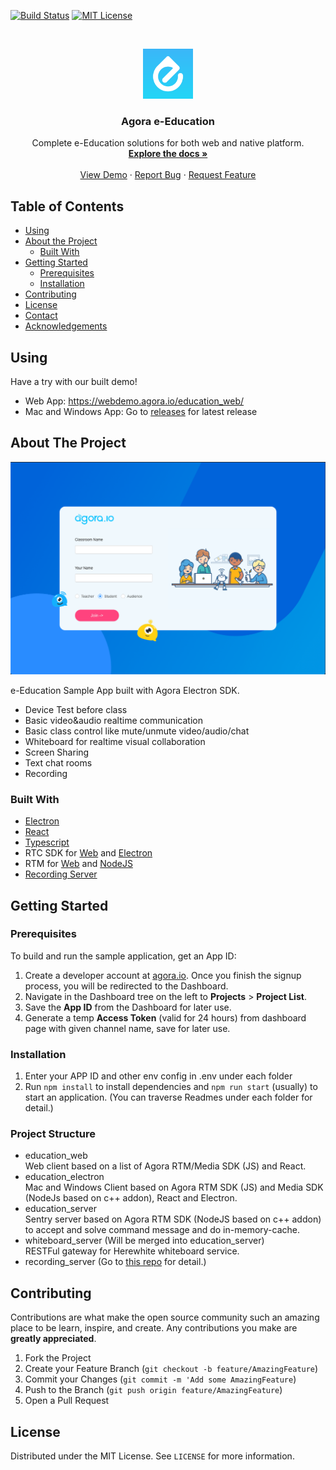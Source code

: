 <!-- PROJECT SHIELDS -->
[![Build Status][build-shield]][build-url]
[![MIT License][license-shield]][license-url]



<!-- PROJECT LOGO -->
<br />
<p align="center">
  <a href=".">
    <img src="logo.png" alt="Logo" width="80" height="80">
  </a>

  <h3 align="center">Agora e-Education</h3>

  <p align="center">
    Complete e-Education solutions for both web and native platform.
    <br />
    <a href="."><strong>Explore the docs »</strong></a>
    <br />
    <br />
    <a href="#using">View Demo</a>
    ·
    <a href="https://github.com/AgoraIO-Usecase/eEducation/issues">Report Bug</a>
    ·
    <a href="https://github.com/AgoraIO-Usecase/eEducation/issues">Request Feature</a>
  </p>
</p>



<!-- TABLE OF CONTENTS -->
## Table of Contents
* [Using](#using)
* [About the Project](#about-the-project)
  * [Built With](#built-with)
* [Getting Started](#getting-started)
  * [Prerequisites](#prerequisites)
  * [Installation](#installation)
* [Contributing](#contributing)
* [License](#license)
* [Contact](#contact)
* [Acknowledgements](#acknowledgements)


<!-- Using Demos -->
## Using
Have a try with our built demo!

- Web App: https://webdemo.agora.io/education_web/  
- Mac and Windows App: Go to [releases](https://github.com/AgoraIO-Usecase/eEducation/releases) for latest release


<!-- ABOUT THE PROJECT -->
## About The Project

[![Product Name Screen Shot][product-screenshot]](https://example.com)

e-Education Sample App built with Agora Electron SDK.

- Device Test before class
- Basic video&audio realtime communication
- Basic class control like mute/unmute video/audio/chat
- Whiteboard for realtime visual collaboration
- Screen Sharing
- Text chat rooms
- Recording

### Built With
- [Electron](https://github.com/electron/electron)
- [React](https://github.com/facebook/react)
- [Typescript](https://github.com/microsoft/TypeScript)
- RTC SDK for [Web](https://docs.agora.io/en/Video/API%20Reference/web/index.html) and [Electron](https://github.com/AgoraIO/Electron-SDK)
- RTM for [Web]() and [NodeJS](https://github.com/AgoraIO-Community/Agora-RTM-Nodejs)
- [Recording Server](https://github.com/AgoraIO/Basic-Recording/tree/release/2.3.3/Agora-Restful-Recording-Nodejs)


<!-- GETTING STARTED -->
## Getting Started

### Prerequisites

To build and run the sample application, get an App ID:
1. Create a developer account at [agora.io](https://dashboard.agora.io/signin/). Once you finish the signup process, you will be redirected to the Dashboard.
2. Navigate in the Dashboard tree on the left to **Projects** > **Project List**.
3. Save the **App ID** from the Dashboard for later use.
4. Generate a temp **Access Token** (valid for 24 hours) from dashboard page with given channel name, save for later use.

### Installation

1. Enter your APP ID and other env config in .env under each folder
2. Run `npm install` to install dependencies and `npm run start` (usually) to start an application. (You can traverse Readmes under each folder for detail.)

### Project Structure
- education_web  
Web client based on a list of Agora RTM/Media SDK (JS) and React.
- education_electron  
Mac and Windows Client based on Agora RTM SDK (JS) and Media SDK (NodeJs based on c++ addon), React and Electron.  
- education_server  
Sentry server based on Agora RTM SDK (NodeJS based on c++ addon) to accept and solve command message and do in-memory-cache.  
- whiteboard\_server (Will be merged into education_server)  
RESTFul gateway for Herewhite whiteboard service.  
- recording_server (Go to [this repo](https://github.com/AgoraIO/Basic-Recording/tree/release/2.3.3/Agora-Restful-Recording-Nodejs) for detail.)

<!-- CONTRIBUTING -->
## Contributing

Contributions are what make the open source community such an amazing place to be learn, inspire, and create. Any contributions you make are **greatly appreciated**.

1. Fork the Project
2. Create your Feature Branch (`git checkout -b feature/AmazingFeature`)
3. Commit your Changes (`git commit -m 'Add some AmazingFeature`)
4. Push to the Branch (`git push origin feature/AmazingFeature`)
5. Open a Pull Request



<!-- LICENSE -->
## License

Distributed under the MIT License. See `LICENSE` for more information.


<!-- MARKDOWN LINKS & IMAGES -->
[build-shield]: https://img.shields.io/travis/AgoraIO-Usecase/eEducation/master.svg?style=flat-square
[build-url]: https://travis-ci.org/AgoraIO-Usecase/eEducation
[license-shield]: https://img.shields.io/badge/license-MIT-blue.svg?style=flat-square
[license-url]: https://choosealicense.com/licenses/mit
[product-screenshot]: ./screenshot.png
